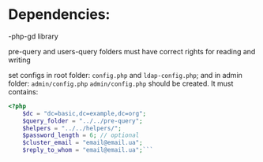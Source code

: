 Dependencies:
=============
-php-gd library

pre-query and users-query folders must have correct rights for reading and writing

set configs in root folder: `config.php` and `ldap-config.php`; and in admin folder: `admin/config.php`
`admin/config.php` should be created. It must contains:
```php
<?php
	$dc = "dc=basic,dc=example,dc=org";
	$query_folder = "../../pre-query";
	$helpers = "../../helpers/";
	$password_length = 6; // optional
	$cluster_email = "email@email.ua";
	$reply_to_whom = "email@email.ua";```